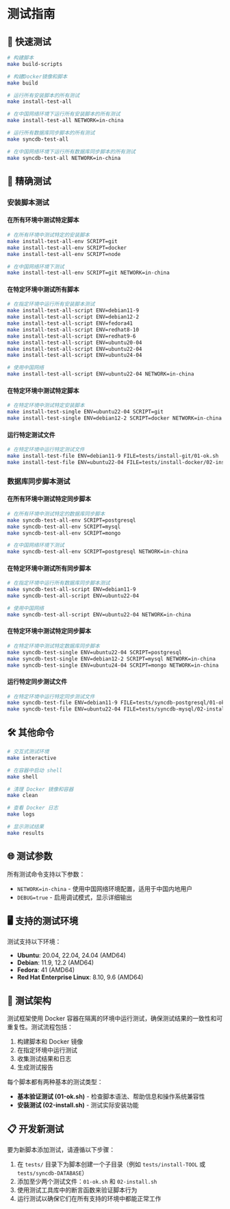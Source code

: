# 测试指南

## 🚀 快速测试

```bash
# 构建脚本
make build-scripts

# 构建Docker镜像和脚本
make build

# 运行所有安装脚本的所有测试
make install-test-all

# 在中国网络环境下运行所有安装脚本的所有测试
make install-test-all NETWORK=in-china

# 运行所有数据库同步脚本的所有测试
make syncdb-test-all

# 在中国网络环境下运行所有数据库同步脚本的所有测试
make syncdb-test-all NETWORK=in-china
```

## 🎯 精确测试

### 安装脚本测试

#### 在所有环境中测试特定脚本

```bash
# 在所有环境中测试特定的安装脚本
make install-test-all-env SCRIPT=git
make install-test-all-env SCRIPT=docker
make install-test-all-env SCRIPT=node

# 在中国网络环境下测试
make install-test-all-env SCRIPT=git NETWORK=in-china
```

#### 在特定环境中测试所有脚本

```bash
# 在指定环境中运行所有安装脚本测试
make install-test-all-script ENV=debian11-9
make install-test-all-script ENV=debian12-2
make install-test-all-script ENV=fedora41
make install-test-all-script ENV=redhat8-10
make install-test-all-script ENV=redhat9-6
make install-test-all-script ENV=ubuntu20-04
make install-test-all-script ENV=ubuntu22-04
make install-test-all-script ENV=ubuntu24-04

# 使用中国网络
make install-test-all-script ENV=ubuntu22-04 NETWORK=in-china
```

#### 在特定环境中测试特定脚本

```bash
# 在特定环境中测试特定安装脚本
make install-test-single ENV=ubuntu22-04 SCRIPT=git
make install-test-single ENV=debian12-2 SCRIPT=docker NETWORK=in-china
```

#### 运行特定测试文件

```bash
# 在特定环境中运行特定测试文件
make install-test-file ENV=debian11-9 FILE=tests/install-git/01-ok.sh
make install-test-file ENV=ubuntu22-04 FILE=tests/install-docker/02-install.sh NETWORK=in-china
```

### 数据库同步脚本测试

#### 在所有环境中测试特定同步脚本

```bash
# 在所有环境中测试特定的数据库同步脚本
make syncdb-test-all-env SCRIPT=postgresql
make syncdb-test-all-env SCRIPT=mysql
make syncdb-test-all-env SCRIPT=mongo

# 在中国网络环境下测试
make syncdb-test-all-env SCRIPT=postgresql NETWORK=in-china
```

#### 在特定环境中测试所有同步脚本

```bash
# 在指定环境中运行所有数据库同步脚本测试
make syncdb-test-all-script ENV=debian11-9
make syncdb-test-all-script ENV=ubuntu22-04

# 使用中国网络
make syncdb-test-all-script ENV=ubuntu22-04 NETWORK=in-china
```

#### 在特定环境中测试特定同步脚本

```bash
# 在特定环境中测试特定数据库同步脚本
make syncdb-test-single ENV=ubuntu22-04 SCRIPT=postgresql
make syncdb-test-single ENV=debian12-2 SCRIPT=mysql NETWORK=in-china
make syncdb-test-single ENV=ubuntu24-04 SCRIPT=mongo NETWORK=in-china
```

#### 运行特定同步测试文件

```bash
# 在特定环境中运行特定同步测试文件
make syncdb-test-file ENV=debian11-9 FILE=tests/syncdb-postgresql/01-ok.sh
make syncdb-test-file ENV=ubuntu22-04 FILE=tests/syncdb-mysql/02-install.sh NETWORK=in-china
```

## 🛠️ 其他命令

```bash
# 交互式测试环境
make interactive

# 在容器中启动 shell
make shell

# 清理 Docker 镜像和容器
make clean

# 查看 Docker 日志
make logs

# 显示测试结果
make results
```

## 🌐 测试参数

所有测试命令支持以下参数：

- `NETWORK=in-china` - 使用中国网络环境配置，适用于中国内地用户
- `DEBUG=true` - 启用调试模式，显示详细输出

## 🖥️ 支持的测试环境

测试支持以下环境：

- **Ubuntu**: 20.04, 22.04, 24.04 (AMD64)
- **Debian**: 11.9, 12.2 (AMD64)
- **Fedora**: 41 (AMD64)
- **Red Hat Enterprise Linux**: 8.10, 9.6 (AMD64)

## 🧪 测试架构

测试框架使用 Docker 容器在隔离的环境中运行测试，确保测试结果的一致性和可重复性。测试流程包括：

1. 构建脚本和 Docker 镜像
2. 在指定环境中运行测试
3. 收集测试结果和日志
4. 生成测试报告

每个脚本都有两种基本的测试类型：

- **基本验证测试 (01-ok.sh)** - 检查脚本语法、帮助信息和操作系统兼容性
- **安装测试 (02-install.sh)** - 测试实际安装功能

## 📋 开发新测试

要为新脚本添加测试，请遵循以下步骤：

1. 在 `tests/` 目录下为脚本创建一个子目录（例如 `tests/install-TOOL` 或 `tests/syncdb-DATABASE`）
2. 添加至少两个测试文件：`01-ok.sh` 和 `02-install.sh`
3. 使用测试工具库中的断言函数来验证脚本行为
4. 运行测试以确保它们在所有支持的环境中都能正常工作
